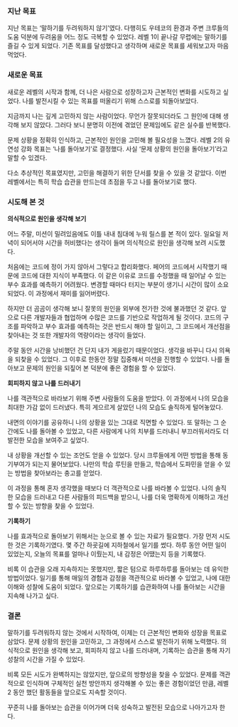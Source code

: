 ### 지난 목표

지난 목표는 ‘말하기를 두려워하지 않기’였다. 다행히도 우테코의 환경과 주변 크루들의 도움 덕분에 두려움을 어느 정도 극복할 수 있었다. 레벨 1이 끝나갈 무렵에는 말하기를 즐길 수 있게 되었다. 기존 목표를 달성했다고 생각하며 새로운 목표를 세워보고자 마음먹었다.

### 새로운 목표

새로운 레벨의 시작과 함께, 더 나은 사람으로 성장하고자 근본적인 변화를 시도하고 싶었다. 나를 발전시킬 수 있는 목표를 떠올리기 위해 스스로를 되돌아보았다.

지금까지 나는 깊게 고민하지 않는 사람이었다. 무언가 잘못되더라도 그 원인에 대해 생각해 보지 않았다. 그러다 보니 분명히 이전에 겪었던 문제임에도 같은 실수를 반복했다.

문제 상황을 정확히 인식하고, 근본적인 원인을 고민해 볼 필요성을 느꼈다.
레벨 2의 유연성 강화 목표는 ‘나를 돌아보기’로 결정했다. 사실 ‘문제 상황의 원인을 돌아보기’라고 말할 수 있겠다.

다소 추상적인 목표였지만, 고민을 해결하기 위한 단서를 찾을 수 있을 것 같았다. 이번 레벨에서는 특히 학습 습관을 만드는데 초점을 두고 나를 돌아보기로 했다.

### 시도해 본 것

**의식적으로 원인을 생각해 보기**

어느 주말, 미션이 밀려있음에도 이틀 내내 침대에 누워 릴스를 본 적이 있다. 일요일 저녁이 되어서야 시간을 허비했다는 생각이 들며 의식적으로 원인을 생각해 보려 시도했다.

처음에는 코드에 정이 가지 않아서 그렇다고 합리화했다. 페어의 코드에서 시작했기 때문에 코드에 대한 지식이 부족했다. 이 같은 이유로 코드를 수정했을 때 일어날 수 있는 부수 효과를 예측하기 어려웠다. 변경할 때마다 터지는 부분이 생기니 시간이 많이 소요되었다. 이 과정에서 재미를 잃어버렸다.

하지만 더 곰곰이 생각해 보니 잘못의 원인을 외부에 전가한 것에 불과했던 것 같다. 앞으로 다른 개발자들과 협업하며 수많은 코드를 기반으로 작업하게 될 것이다. 코드의 구조를 파악하고 부수 효과를 예측하는 것은 반드시 해야 할 일이고, 그 코드에서 개선점을 찾아내는 것 또한 개발자의 역량이라는 생각이 들었다.

주말 동안 시간을 낭비했던 건 단지 내가 게을렀기 때문이었다. 생각을 바꾸니 다시 의욕을 되찾을 수 있었다. 그 이후로 한동안 정말 집중해서 미션을 진행할 수 있었다. 나를 돌아보고 문제의 원인을 되짚어 본 덕분에 좋은 경험을 할 수 있었다.

**회피하지 않고 나를 드러내기**

나를 객관적으로 바라보기 위해 주변 사람들의 도움을 받았다. 이 과정에서 나의 모습을 최대한 가감 없이 드러냈다. 특히 게으르게 살았던 나의 모습도 솔직하게 털어놓았다.

내면의 이야기를 공유하니 나의 상황을 있는 그대로 직면할 수 있었다. 또 말하는 그 순간에도 나를 돌아볼 수 있었고, 다른 사람에게 나의 치부를 드러내니 부끄러워서라도 더 발전한 모습을 보여주고 싶었다.

내 상황을 개선할 수 있는 조언도 얻을 수 있었다. 당시 크루들에게 어떤 방법을 통해 동기부여가 되는지 물어보았다. 나만의 학습 루틴을 만들고, 학습에서 도파민을 얻을 수 있는 방법을 찾아보라는 충고를 얻었다.

이 과정을 통해 혼자 생각했을 때보다 더 객관적으로 나를 바라볼 수 있었다. 나의 솔직한 모습을 드러내고 다른 사람들의 피드백을 받으니, 나를 더욱 명확하게 이해하고 개선할 수 있는 방향을 찾을 수 있었다.

**기록하기**

나를 효과적으로 돌아보기 위해서는 눈으로 볼 수 있는 자료가 필요했다. 가장 먼저 시도한 것은 기록하기였다. 몇 주간 하굣길에 지하철에서 일기를 썼다. 하루 동안 어떤 일이 있었는지, 오늘의 목표를 얼마나 이뤘는지, 내 감정은 어땠는지 등을 기록했다.

비록 이 습관을 오래 지속하지는 못했지만, 짧은 텀으로 하루하루를 돌아보는 데 유익한 방법이었다. 일기를 통해 매일의 경험과 감정을 객관적으로 바라볼 수 있었고, 나에 대한 이해와 성찰에 도움이 되었다. 앞으로는 기록하기를 습관화하여 나를 돌아보는 시간을 지속해 나가고 싶다.

### 결론

말하기를 두려워하지 않는 것에서 시작하여, 이제는 더 근본적인 변화와 성장을 목표로 삼았다. 문제 상황의 원인을 고민하고, 그 과정에서 스스로 발전하기 위해 노력했다. 의식적으로 원인을 생각해 보고, 회피하지 않고 나를 드러내며, 기록하는 습관을 통해 자기 성찰의 시간을 가질 수 있었다.

비록 모든 시도가 완벽하지는 않았지만, 앞으로의 방향성을 찾을 수 있었다. 문제를 객관적으로 인식하며 구체적인 실천 방안까지 생각해볼 수 있는 좋은 경험이었던 만큼, 레벨2 동안 했던 활동들을 앞으로도 지속할 것이다.

꾸준히 나를 돌아보는 습관을 이어가며 더욱 성숙하고 발전된 모습으로 나아가고자 한다.
